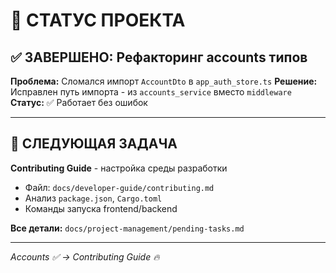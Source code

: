 # 🔄 СТАТУС ПРОЕКТА

## ✅ ЗАВЕРШЕНО: Рефакторинг accounts типов

**Проблема:** Сломался импорт `AccountDto` в `app_auth_store.ts`
**Решение:** Исправлен путь импорта - из `accounts_service` вместо `middleware`
**Статус:** ✅ Работает без ошибок

---

## 🎯 СЛЕДУЮЩАЯ ЗАДАЧА

**Contributing Guide** - настройка среды разработки
- Файл: `docs/developer-guide/contributing.md`
- Анализ `package.json`, `Cargo.toml`
- Команды запуска frontend/backend

**Все детали:** `docs/project-management/pending-tasks.md`

---

*Accounts ✅ → Contributing Guide 🔥*

